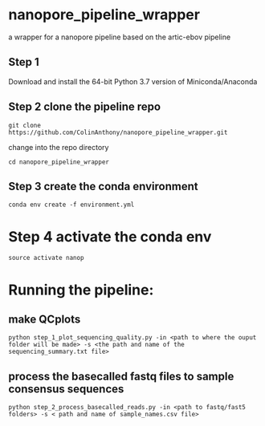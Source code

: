 # nanopore_pipeline_wrapper
a wrapper for a nanopore pipeline based on the artic-ebov pipeline

## Step 1
Download and install the 64-bit Python 3.7 version of Miniconda/Anaconda

## Step 2 clone the pipeline repo
`git clone https://github.com/ColinAnthony/nanopore_pipeline_wrapper.git`

 change into the repo directory
 
 `cd nanopore_pipeline_wrapper`

## Step 3 create the conda environment
`conda env create -f environment.yml`

# Step 4 activate the conda env
`source activate nanop`

# Running the pipeline:

## make QCplots
`python step_1_plot_sequencing_quality.py -in <path to where the ouput folder will be made> -s <the path and name of the sequencing_summary.txt file>`

## process the basecalled fastq files to sample consensus sequences

`python step_2_process_basecalled_reads.py -in <path to fastq/fast5 folders> -s < path and name of sample_names.csv file>`